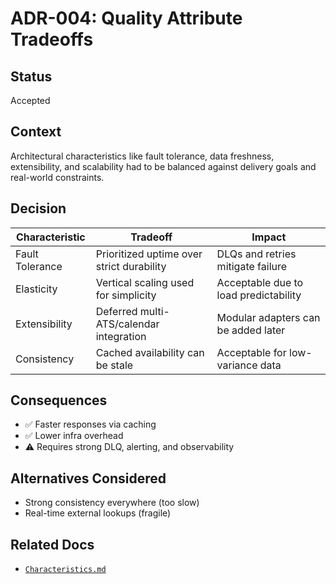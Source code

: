 # ADR-004: Quality Attribute Tradeoffs

## Status

Accepted

## Context

Architectural characteristics like fault tolerance, data freshness, extensibility, and scalability had to be balanced
against delivery goals and real-world constraints.

## Decision

| Characteristic  | Tradeoff                                  | Impact                                |
|-----------------|-------------------------------------------|---------------------------------------|
| Fault Tolerance | Prioritized uptime over strict durability | DLQs and retries mitigate failure     |
| Elasticity      | Vertical scaling used for simplicity      | Acceptable due to load predictability |
| Extensibility   | Deferred multi-ATS/calendar integration   | Modular adapters can be added later   |
| Consistency     | Cached availability can be stale          | Acceptable for low-variance data      |

## Consequences

- ✅ Faster responses via caching
- ✅ Lower infra overhead
- ⚠️ Requires strong DLQ, alerting, and observability

## Alternatives Considered

- Strong consistency everywhere (too slow)
- Real-time external lookups (fragile)

## Related Docs

- [`Characteristics.md`](../Characteristics.md)

